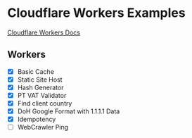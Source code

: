 # Cloudflare Workers Examples
[Cloudflare Workers Docs](https://developers.cloudflare.com/workers/)

## Workers
- [x] Basic Cache
- [x] Static Site Host
- [x] Hash Generator
- [x] PT VAT Validator
- [x] Find client country
- [x] DoH Google Format with 1.1.1.1 Data
- [x] Idempotency
- [ ] WebCrawler Ping
